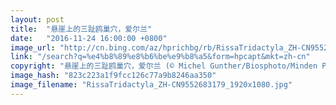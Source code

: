 ```yaml
---
layout: post
title:  "悬崖上的三趾鸥巢穴，爱尔兰"
date:   "2016-11-24 16:00:00 +0800"
image_url: "http://cn.bing.com/az/hprichbg/rb/RissaTridactyla_ZH-CN9552683179_1920x1080.jpg"
link: "/search?q=%e4%b8%89%e8%b6%be%e9%b8%a5&form=hpcapt&mkt=zh-cn"
copyright: "悬崖上的三趾鸥巢穴，爱尔兰 (© Michel Gunther/Biosphoto/Minden Pictures)"
image_hash: "823c223a1f9fcc126c77a9b8246aa350"
image_filename: "RissaTridactyla_ZH-CN9552683179_1920x1080.jpg"
---
```

